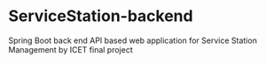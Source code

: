 # ServiceStation-backend
Spring Boot back end API based web application for Service Station Management by ICET final project
